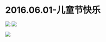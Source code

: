# 2016.06.01-儿童节快乐
![](https://bilicoverimg.github.io/2016/2016.06.01-儿童节快乐.jpg)
![](https://bilicoverimg.github.io/2016/2016.06.01-儿童节快乐%28平板截图%29.jpg)

![](https://bilicover2016.github.io/2016.06.01.jpg)
